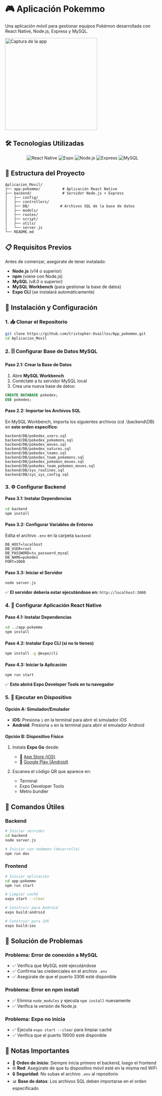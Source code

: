 # 🎮 Aplicación Pokemmo

Una aplicación móvil para gestionar equipos Pokémon desarrollada con React Native, Node.js, Express y MySQL.

<img src="https://i.postimg.cc/bwrRktvx/Screenshot-20250707-213408.png" width="300" alt="Captura de la app"/>



## 🛠️ Tecnologías Utilizadas

<div align="center">

![React Native](https://img.shields.io/badge/React_Native-20232A?style=for-the-badge&logo=react&logoColor=61DAFB)
![Expo](https://img.shields.io/badge/Expo-000020?style=for-the-badge&logo=expo&logoColor=white)
![Node.js](https://img.shields.io/badge/Node.js-43853D?style=for-the-badge&logo=node.js&logoColor=white)
![Express](https://img.shields.io/badge/Express.js-404D59?style=for-the-badge&logo=express&logoColor=white)
![MySQL](https://img.shields.io/badge/MySQL-005C84?style=for-the-badge&logo=mysql&logoColor=white)

</div>

## 📁 Estructura del Proyecto

```
Aplicacion_Movil/
├── app-pokemmo/          # Aplicación React Native
├── backend/              # Servidor Node.js + Express
│   ├── config/
│   ├── controllers/
│   ├── DB/              # Archivos SQL de la base de datos
│   ├── models/
│   ├── routes/
│   ├── script/
│   ├── utils/
│   └── server.js
└── README.md
```

## 📋 Requisitos Previos

Antes de comenzar, asegúrate de tener instalado:

- **Node.js** (v14 o superior)
- **npm** (viene con Node.js)
- **MySQL** (v8.0 o superior)
- **MySQL Workbench** (para gestionar la base de datos)
- **Expo CLI** (se instalará automáticamente)

## 🚀 Instalación y Configuración

### 1. 📥 Clonar el Repositorio

```bash
git clone https://github.com/Cristopher-Ovaillos/App_pokemmo.git
cd Aplicacion_Movil
```

### 2. 🗄️ Configurar Base de Datos MySQL

#### Paso 2.1: Crear la Base de Datos
1. Abre **MySQL Workbench**
2. Conéctate a tu servidor MySQL local
3. Crea una nueva base de datos:
```sql
CREATE DATABASE pokedex;
USE pokedex;
```

#### Paso 2.2: Importar los Archivos SQL
En MySQL Workbench, importa los siguientes archivos (cd .\backend\DB\) en **este orden específico**:

```
backend/DB/pokedex_users.sql
backend/DB/pokedex_pokemons.sql
backend/DB/pokedex_moves.sql
backend/DB/pokedex_natures.sql
backend/DB/pokedex_teams.sql
backend/DB/pokedex_team_pokemons.sql
backend/DB/pokedex_pokemon_moves.sql
backend/DB/pokedex_team_pokemon_moves.sql
backend/DB/sys_routines.sql
backend/DB/sys_sys_config.sql
```



### 3. ⚙️ Configurar Backend

#### Paso 3.1: Instalar Dependencias
```bash
cd backend
npm install
```

#### Paso 3.2: Configurar Variables de Entorno
Edita el archivo `.env` en la carpeta `backend`:
```env
DB_HOST=localhost
DB_USER=root
DB_PASSWORD=tu_password_mysql
DB_NAME=pokedex
PORT=3000
```

#### Paso 3.3: Iniciar el Servidor
```bash
node server.js
```

✅ **El servidor debería estar ejecutándose en:** `http://localhost:3000`

### 4. 📱 Configurar Aplicación React Native

#### Paso 4.1: Instalar Dependencias
```bash
cd ../app-pokemmo
npm install
```

#### Paso 4.2: Instalar Expo CLI (si no lo tienes)
```bash
npm install -g @expo/cli
```

#### Paso 4.3: Iniciar la Aplicación
```bash
npm run start
```

✅ **Esto abrirá Expo Developer Tools en tu navegador**

### 5. 📲 Ejecutar en Dispositivo

#### Opción A: Simulador/Emulador
- **iOS**: Presiona `i` en la terminal para abrir el simulador iOS
- **Android**: Presiona `a` en la terminal para abrir el emulador Android

#### Opción B: Dispositivo Físico
1. Instala **Expo Go** desde:
   - 📱 [App Store (iOS)](https://apps.apple.com/app/expo-go/id982107779)
   - 📱 [Google Play (Android)](https://play.google.com/store/apps/details?id=host.exp.exponent)

2. Escanea el código QR que aparece en:
   - Terminal
   - Expo Developer Tools
   - Metro bundler

## 🔧 Comandos Útiles

### Backend
```bash
# Iniciar servidor
cd backend
node server.js

# Iniciar con nodemon (desarrollo)
npm run dev
```

### Frontend
```bash
# Iniciar aplicación
cd app-pokemmo
npm run start

# Limpiar caché
expo start --clear

# Construir para Android
expo build:android

# Construir para iOS
expo build:ios
```

## 🐛 Solución de Problemas

### Problema: Error de conexión a MySQL
- ✅ Verifica que MySQL esté ejecutándose
- ✅ Confirma las credenciales en el archivo `.env`
- ✅ Asegúrate de que el puerto 3306 esté disponible

### Problema: Error en npm install
- ✅ Elimina `node_modules` y ejecuta `npm install` nuevamente
- ✅ Verifica la versión de Node.js

### Problema: Expo no inicia
- ✅ Ejecuta `expo start --clear` para limpiar caché
- ✅ Verifica que el puerto 19000 esté disponible

## 📝 Notas Importantes

- 🔄 **Orden de inicio**: Siempre inicia primero el backend, luego el frontend
- 🌐 **Red**: Asegúrate de que tu dispositivo móvil esté en la misma red WiFi
- 🔒 **Seguridad**: No subas el archivo `.env` al repositorio
- 📊 **Base de datos**: Los archivos SQL deben importarse en el orden especificado

